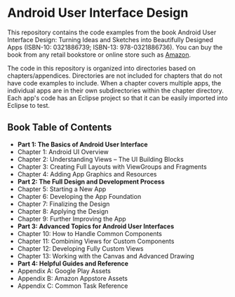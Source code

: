 Android User Interface Design
=============================

This repository contains the code examples from the book Android User Interface Design: Turning Ideas and Sketches into Beautifully Designed Apps (ISBN-10: 0321886739; ISBN-13: 978-0321886736).  You can buy the book from any retail bookstore or online store such as [Amazon].

The code in this repository is organized into directories based on chapters/appendices.  Directories are not included for chapters that do not have code examples to include.  When a chapter covers multiple apps, the individual apps are in their own subdirectories within the chapter directory.  Each app's code has an Eclipse project so that it can be easily imported into Eclipse to test.

Book Table of Contents
-----------------

* **Part 1: The Basics of Android User Interface**
* Chapter 1: Android UI Overview
* Chapter 2: Understanding Views – The UI Building Blocks
* Chapter 3: Creating Full Layouts with ViewGroups and Fragments
* Chapter 4: Adding App Graphics and Resources
* **Part 2: The Full Design and Development Process**
* Chapter 5: Starting a New App
* Chapter 6: Developing the App Foundation
* Chapter 7: Finalizing the Design
* Chapter 8: Applying the Design
* Chapter 9: Further Improving the App
* **Part 3: Advanced Topics for Android User Interfaces**
* Chapter 10: How to Handle Common Components
* Chapter 11: Combining Views for Custom Components
* Chapter 12: Developing Fully Custom Views
* Chapter 13: Working with the Canvas and Advanced Drawing
* **Part 4: Helpful Guides and Reference**
* Appendix A: Google Play Assets
* Appendix B: Amazon Appstore Assets
* Appendix C: Common Task Reference


[Amazon]: http://www.amazon.com/Android-User-Interface-Design-Beautifully/dp/0321886739
